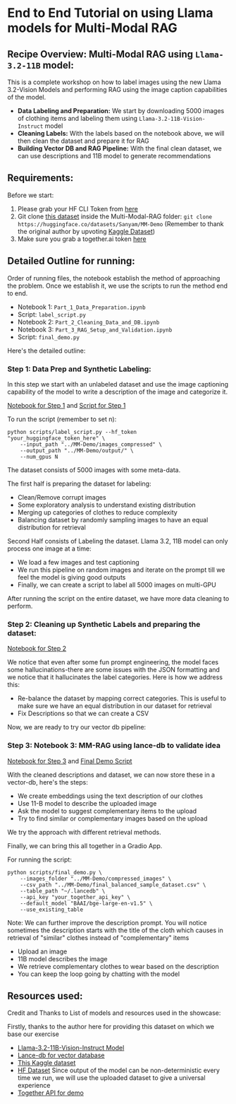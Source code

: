 # End to End Tutorial on using Llama models for Multi-Modal RAG 

## Recipe Overview: Multi-Modal RAG using `Llama-3.2-11B` model: 

This is a complete workshop on how to label images using the new Llama 3.2-Vision Models and performing RAG using the image caption capabilities of the model.

- **Data Labeling and Preparation:** We start by downloading 5000 images of clothing items and labeling them using `Llama-3.2-11B-Vision-Instruct` model
- **Cleaning Labels:** With the labels based on the notebook above, we will then clean the dataset and prepare it for RAG
- **Building Vector DB and RAG Pipeline:** With the final clean dataset, we can use descriptions and 11B model to generate recommendations

## Requirements:

Before we start:

1. Please grab your HF CLI Token from [here](https://huggingface.co/settings/tokens)
2. Git clone [this dataset](https://huggingface.co/datasets/Sanyam/MM-Demo) inside the Multi-Modal-RAG folder: `git clone https://huggingface.co/datasets/Sanyam/MM-Demo` (Remember to thank the original author by upvoting [Kaggle Dataset](https://www.kaggle.com/datasets/agrigorev/clothing-dataset-full))
3. Make sure you grab a together.ai token [here](https://www.together.ai)

## Detailed Outline for running:

Order of running files, the notebook establish the method of approaching the problem. Once we establish it, we use the scripts to run the method end to end.

- Notebook 1: `Part_1_Data_Preparation.ipynb`
- Script: `label_script.py`
- Notebook 2: `Part_2_Cleaning_Data_and_DB.ipynb`
- Notebook 3: `Part_3_RAG_Setup_and_Validation.ipynb`
- Script: `final_demo.py`

Here's the detailed outline:

### Step 1: Data Prep and Synthetic Labeling:

In this step we start with an unlabeled dataset and use the image captioning capability of the model to write a description of the image and categorize it.

[Notebook for Step 1](./notebooks/Part_1_Data_Preparation.ipynb) and [Script for Step 1](./scripts/label_script.py)

To run the script (remember to set n):
```
python scripts/label_script.py --hf_token "your_huggingface_token_here" \
    --input_path "../MM-Demo/images_compressed" \
    --output_path "../MM-Demo/output/" \
    --num_gpus N
```

The dataset consists of 5000 images with some meta-data.

The first half is preparing the dataset for labeling:
- Clean/Remove corrupt images
- Some exploratory analysis to understand existing distribution
- Merging up categories of clothes to reduce complexity 
- Balancing dataset by randomly sampling images to have an equal distribution for retrieval

Second Half consists of Labeling the dataset. Llama 3.2, 11B model can only process one image at a time:
- We load a few images and test captioning
- We run this pipeline on random images and iterate on the prompt till we feel the model is giving good outputs
- Finally, we can create a script to label all 5000 images on multi-GPU

After running the script on the entire dataset, we have more data cleaning to perform.

### Step 2: Cleaning up Synthetic Labels and preparing the dataset:

[Notebook for Step 2](./notebooks/Part_2_Cleaning_Data_and_DB.ipynb)

We notice that even after some fun prompt engineering, the model faces some hallucinations-there are some issues with the JSON formatting and we notice that it hallucinates the label categories. Here is how we address this:

- Re-balance the dataset by mapping correct categories. This is useful to make sure we have an equal distribution in our dataset for retrieval
- Fix Descriptions so that we can create a CSV

Now, we are ready to try our vector db pipeline:

### Step 3: Notebook 3: MM-RAG using lance-db to validate idea

[Notebook for Step 3](./notebooks/Part_3_RAG_Setup_and_Validation.ipynb) and [Final Demo Script](./scripts/label_script.py)


With the cleaned descriptions and dataset, we can now store these in a vector-db, here's the steps:


- We create embeddings using the text description of our clothes
- Use 11-B model to describe the uploaded image
- Ask the model to suggest complementary items to the upload
- Try to find similar or complementary images based on the upload

We try the approach with different retrieval methods.

Finally, we can bring this all together in a Gradio App. 

For running the script:
```
python scripts/final_demo.py \
    --images_folder "../MM-Demo/compressed_images" \
    --csv_path "../MM-Demo/final_balanced_sample_dataset.csv" \
    --table_path "~/.lancedb" \
    --api_key "your_together_api_key" \
    --default_model "BAAI/bge-large-en-v1.5" \
    --use_existing_table 
```

Note: We can further improve the description prompt. You will notice sometimes the description starts with the title of the cloth which causes in retrieval of "similar" clothes instead of "complementary" items

- Upload an image
- 11B model describes the image
- We retrieve complementary clothes to wear based on the description
- You can keep the loop going by chatting with the model

## Resources used: 

Credit and Thanks to List of models and resources used in the showcase:

Firstly, thanks to the author here for providing this dataset on which we base our exercise []()

- [Llama-3.2-11B-Vision-Instruct Model](https://www.llama.com/docs/how-to-guides/vision-capabilities/)
- [Lance-db for vector database](https://lancedb.com)
- [This Kaggle dataset](https://www.kaggle.com/datasets/agrigorev/clothing-dataset-full)
- [HF Dataset](https://huggingface.co/datasets/Sanyam/MM-Demo) Since output of the model can be non-deterministic every time we run, we will use the uploaded dataset to give a universal experience
- [Together API for demo](https://www.together.ai)